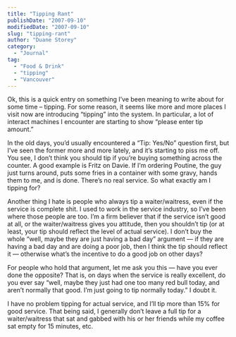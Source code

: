 ```yaml
---
title: "Tipping Rant"
publishDate: "2007-09-10"
modifiedDate: "2007-09-10"
slug: "tipping-rant"
author: "Duane Storey"
category:
  - "Journal"
tag:
  - "Food & Drink"
  - "tipping"
  - "Vancouver"
---
```


Ok, this is a quick entry on something I’ve been meaning to write about for some time – tipping. For some reason, it seems like more and more places I visit now are introducing “tipping” into the system. In particular, a lot of interact machines I encounter are starting to show “please enter tip amount.”

In the old days, you’d usually encountered a “Tip: Yes/No” question first, but I’ve seen the former more and more lately, and it’s starting to piss me off. You see, I don’t think you should tip if you’re buying something across the counter. A good example is Fritz on Davie. If I’m ordering Poutine, the guy just turns around, puts some fries in a container with some gravy, hands them to me, and is done. There’s no real service. So what exactly am I tipping for?

Another thing I hate is people who always tip a waiter/waitress, even if the service is complete shit. I used to work in the service industry, so I’ve been where those people are too. I’m a firm believer that if the service isn’t good at all, or the waiter/waitress gives you attitude, then you shouldn’t tip (or at least, your tip should reflect the level of actual service). I don’t buy the whole “well, maybe they are just having a bad day” argument — if they are having a bad day and are doing a poor job, then I think the tip should reflect it — otherwise what’s the incentive to do a good job on other days?

For people who hold that argument, let me ask you this — have you ever done the opposite? That is, on days when the service is really excellent, do you ever say “well, maybe they just had one too many red bull today, and aren’t normally that good. I’m just going to tip normally today.” I doubt it.

I have no problem tipping for actual service, and I’ll tip more than 15% for good service. That being said, I generally don’t leave a full tip for a waiter/waitress that sat and gabbed with his or her friends while my coffee sat empty for 15 minutes, etc.